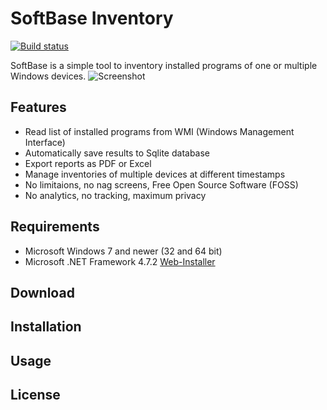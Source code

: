 # SoftBase Inventory

[![Build status](https://elpatron68.visualstudio.com/SoftBase/_apis/build/status/SoftBase-.NET%20Desktop-CI%20(Auto))](https://elpatron68.visualstudio.com/SoftBase/_build/latest?definitionId=-1)

SoftBase is a simple tool to inventory installed programs of one or multiple Windows devices.
![Screenshot](https://elpatron68.visualstudio.com/fdbd236e-0de8-4396-a9eb-0c2992bb587f/_apis/git/repositories/76be9487-fa9c-4089-aa5f-2dfa7d3a5c74/Items?path=%2FSoftBase%2Fimg%2FScreenshot_SoftBase+Inventory.png&versionDescriptor%5BversionOptions%5D=0&versionDescriptor%5BversionType%5D=0&versionDescriptor%5Bversion%5D=master&download=false&resolveLfs=true&%24format=octetStream&api-version=5.0-preview.1)

## Features

- Read list of installed programs from WMI (Windows Management Interface)
- Automatically save results to Sqlite database
- Export reports as PDF or Excel
- Manage inventories of multiple devices at different timestamps
- No limitaions, no nag screens, Free Open Source Software (FOSS)
- No analytics, no tracking, maximum privacy

## Requirements

- Microsoft Windows 7 and newer (32 and 64 bit)
- Microsoft .NET Framework 4.7.2 [Web-Installer](http://go.microsoft.com/fwlink/?linkid=863262)

## Download

## Installation

## Usage

## License
